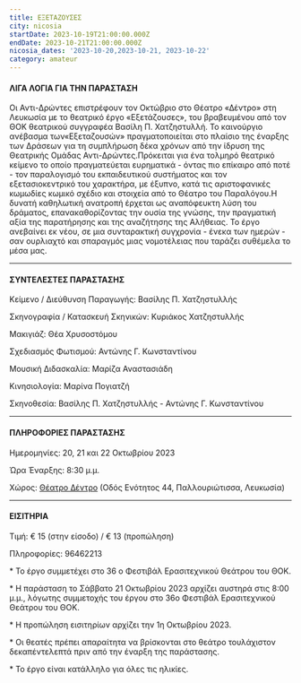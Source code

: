 ```yaml
---
title: ΕΞΕΤΑΖΟΥΣΕΣ
city: nicosia
startDate: 2023-10-19T21:00:00.000Z
endDate: 2023-10-21T21:00:00.000Z
nicosia_dates: '2023-10-20,2023-10-21, 2023-10-22'
category: amateur
---
```


#### ΛΙΓΑ ΛΟΓΙΑ ΓΙΑ ΤΗΝ ΠΑΡΑΣΤΑΣΗ

Οι Αντι-Δρώντες επιστρέφουν τον Οκτώβριο στο Θέατρο «Δέντρο» στη Λευκωσία με το θεατρικό έργο «Εξετάζουσες», του βραβευμένου από τον ΘΟΚ θεατρικού	συγγραφέα	Βασίλη Π. Χατζηστυλλή.	Το καινούργιο	ανέβασμα	των«Εξεταζουσών» πραγματοποιείται στο πλαίσιο της έναρξης των Δράσεων για τη συμπλήρωση δέκα χρόνων από την ίδρυση της Θεατρικής Ομάδας Αντι-Δρώντες.Πρόκειται για ένα	τολμηρό	θεατρικό	κείμενο το	οποίο πραγματεύεται ευρηματικά - όντας πιο επίκαιρο από ποτέ - τον παραλογισμό του εκπαιδευτικού συστήματος	και τον εξετασιοκεντρικό	του χαρακτήρα,	με έξυπνο, κατά τις αριστοφανικές	κωμωδίες	κωμικό σχέδιο και στοιχεία	από το Θέατρο του Παραλόγου.Η δυνατή καθηλωτική	ανατροπή	έρχεται ως αναπόφευκτη	λύση του δράματος, επανακαθορίζοντας την ουσία της γνώσης, την πραγματική αξία της παρατήρησης και της αναζήτησης της Αλήθειας. Το έργο ανεβαίνει εκ νέου, σε μια συνταρακτική συγχρονία - ένεκα των ημερών - σαν ουρλιαχτό και σπαραγμός μιας νομοτέλειας που ταράζει συθέμελα το μέσα μας.

***

#### ΣΥΝΤΕΛΕΣΤΕΣ ΠΑΡΑΣΤΑΣΗΣ

Κείμενο / Διεύθυνση Παραγωγής:	Βασίλης Π. Χατζηστυλλής

Σκηνογραφία / Κατασκευή Σκηνικών:	Κυριάκος Χατζηστυλλής

Μακιγιάζ:	Θέα Χρυσοστόμου

Σχεδιασμός Φωτισμού:	Αντώνης Γ. Κωνσταντίνου

Μουσική Διδασκαλία:	Μαρίζα Αναστασιάδη

Κινησιολογία:	Μαρίνα Πογιατζή

Σκηνοθεσία:	Βασίλης Π. Χατζηστυλλής - Αντώνης Γ. Κωνσταντίνου

***

#### ΠΛΗΡΟΦΟΡΙΕΣ ΠΑΡΑΣΤΑΣΗΣ

Ημερομηνίες: 20, 21 και 22 Οκτωβρίου 2023

Ώρα Έναρξης:	8:30 μ.μ.

Χώρος: [Θέατρο Δέντρο](https://www.google.gr/maps/place/%CE%98%CE%AD%CE%B1%CF%84%CF%81%CE%BF+%CE%94%CE%AD%CE%BD%CF%84%CF%81%CE%BF/@35.1778146,33.3889681,17z/data=!3m1!4b1!4m6!3m5!1s0x14de170b08c2c23f:0x17cd0ebf63c7196d!8m2!3d35.1778102!4d33.391543!16s%2Fg%2F11c1njb_bp?hl=el\&entry=ttu) (Οδός Ενότητος 44, Παλλουριώτισσα, Λευκωσία)

***

#### ΕΙΣΙΤΗΡΙΑ

Τιμή:	€ 15 (στην είσοδο) /	€ 13 (προπώληση)

Πληροφορίες:	96462213

\* Το έργο συμμετέχει στο 36	ο Φεστιβάλ Ερασιτεχνικού Θεάτρου του ΘΟΚ.

\* Η παράσταση το Σάββατο 21 Οκτωβρίου 2023 αρχίζει αυστηρά στις 8:00 μ.μ., λόγωτης συμμετοχής του έργου στο 36ο Φεστιβάλ Ερασιτεχνικού Θεάτρου του ΘΟΚ.

\* Η προπώληση εισιτηρίων αρχίζει την 1η Οκτωβρίου 2023.

\* Οι θεατές πρέπει απαραίτητα να βρίσκονται στο θεάτρο τουλάχιστον δεκαπέντελεπτά πριν από την έναρξη της παράστασης.

\* Το έργο είναι κατάλληλο για όλες τις ηλικίες.
